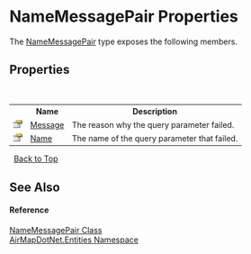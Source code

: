 # NameMessagePair Properties
 

The <a href="T_AirMapDotNet_Entities_NameMessagePair">NameMessagePair</a> type exposes the following members.


## Properties
&nbsp;<table><tr><th></th><th>Name</th><th>Description</th></tr><tr><td>![Public property](media/pubproperty.gif "Public property")</td><td><a href="P_AirMapDotNet_Entities_NameMessagePair_Message">Message</a></td><td>
The reason why the query parameter failed.</td></tr><tr><td>![Public property](media/pubproperty.gif "Public property")</td><td><a href="P_AirMapDotNet_Entities_NameMessagePair_Name">Name</a></td><td>
The name of the query parameter that failed.</td></tr></table>&nbsp;
<a href="#namemessagepair-properties">Back to Top</a>

## See Also


#### Reference
<a href="T_AirMapDotNet_Entities_NameMessagePair">NameMessagePair Class</a><br /><a href="N_AirMapDotNet_Entities">AirMapDotNet.Entities Namespace</a><br />